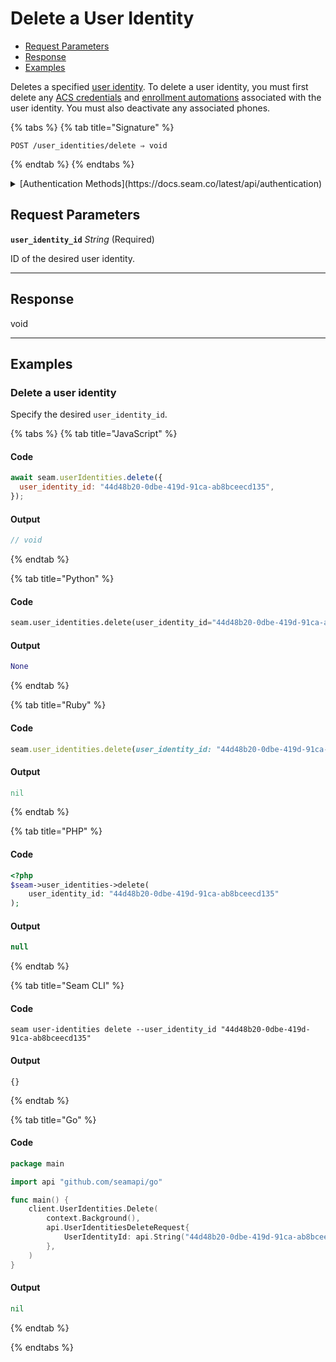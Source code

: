 # Delete a User Identity

- [Request Parameters](./#request-parameters)
- [Response](./#response)
- [Examples](./#examples)

Deletes a specified [user identity](https://docs.seam.co/latest/capability-guides/mobile-access-in-development/managing-mobile-app-user-accounts-with-user-identities#what-is-a-user-identity). To delete a user identity, you must first delete any [ACS credentials](https://docs.seam.co/latest/api/access-control-systems/credentials) and [enrollment automations](https://docs.seam.co/latest/api/user_identities/enrollment_automations/delete) associated with the user identity. You must also deactivate any associated phones.

{% tabs %}
{% tab title="Signature" %}
```
POST /user_identities/delete ⇒ void
```
{% endtab %}
{% endtabs %}

<details>

<summary>[Authentication Methods](https://docs.seam.co/latest/api/authentication)</summary>

- API key
- Personal access token
  <br>Must also include the `seam-workspace` header in the request.
</details>

## Request Parameters

**`user_identity_id`** *String* (Required)

ID of the desired user identity.

---


## Response

void

---

## Examples
  
### Delete a user identity

Specify the desired `user_identity_id`.

{% tabs %}
{% tab title="JavaScript" %}
#### Code

```javascript
await seam.userIdentities.delete({
  user_identity_id: "44d48b20-0dbe-419d-91ca-ab8bceecd135",
});
```

#### Output

```javascript
// void
```
{% endtab %}

{% tab title="Python" %}
#### Code

```python
seam.user_identities.delete(user_identity_id="44d48b20-0dbe-419d-91ca-ab8bceecd135")
```

#### Output

```python
None
```
{% endtab %}

{% tab title="Ruby" %}
#### Code

```ruby
seam.user_identities.delete(user_identity_id: "44d48b20-0dbe-419d-91ca-ab8bceecd135")
```

#### Output

```ruby
nil
```
{% endtab %}

{% tab title="PHP" %}
#### Code

```php
<?php
$seam->user_identities->delete(
    user_identity_id: "44d48b20-0dbe-419d-91ca-ab8bceecd135"
);
```

#### Output

```php
null
```
{% endtab %}

{% tab title="Seam CLI" %}
#### Code

```seam_cli
seam user-identities delete --user_identity_id "44d48b20-0dbe-419d-91ca-ab8bceecd135"
```

#### Output

```seam_cli
{}
```
{% endtab %}

{% tab title="Go" %}
#### Code

```go
package main

import api "github.com/seamapi/go"

func main() {
	client.UserIdentities.Delete(
		context.Background(),
		api.UserIdentitiesDeleteRequest{
			UserIdentityId: api.String("44d48b20-0dbe-419d-91ca-ab8bceecd135"),
		},
	)
}
```

#### Output

```go
nil
```
{% endtab %}

{% endtabs %}



